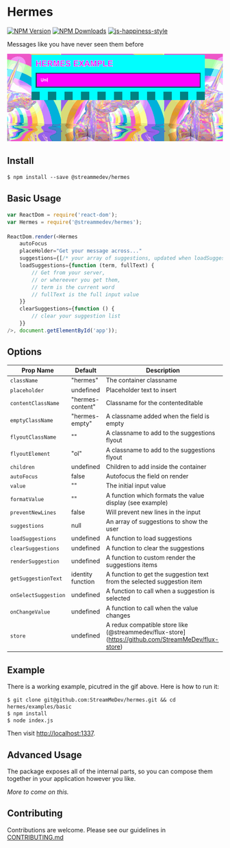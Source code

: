 # Hermes

[![NPM Version](https://img.shields.io/npm/v/@streammedev/hermes.svg)](https://npmjs.org/package/@streammedev/hermes)
[![NPM Downloads](https://img.shields.io/npm/dm/@streammedev/hermes.svg)](https://npmjs.org/package/@streammedev/hermes)
[![js-happiness-style](https://img.shields.io/badge/code%20style-happiness-brightgreen.svg)](https://github.com/JedWatson/happiness)

Messages like you have never seen them before

![Hermes Example](https://raw.githubusercontent.com/StreamMeDev/hermes/master/hermes.gif)

## Install

```
$ npm install --save @streammedev/hermes
```

## Basic Usage

```javascript
var ReactDom = require('react-dom');
var Hermes = require('@streammedev/hermes');

ReactDom.render(<Hermes
	autoFocus
	placeHolder="Get your message across..."
	suggestions={[/* your array of suggestions, updated when loadSuggestions is called */]}
	loadSuggestions={function (term, fullText) {
		// Get from your server,
		// or whereever you get them,
		// term is the current word
		// fullText is the full input value
	}}
	clearSuggestions={function () {
		// clear your suggestion list
	}}
/>, document.getElementById('app'));
```

## Options

| Prop Name | Default | Description |
| --------- | ------- | ----------- |
| `className` | "hermes" | The container classname |
| `placeholder` | undefined | Placeholder text to insert |
| `contentClassName` | "hermes-content" | Classname for the contenteditable |
| `emptyClassName` | "hermes-empty" | A classname added when the field is empty |
| `flyoutClassName` | "" | A classname to add to the suggestions flyout |
| `flyoutElement` | "ol" | A classname to add to the suggestions flyout |
| `children` | undefined | Children to add inside the container |
| `autoFocus` | false | Autofocus the field on render |
| `value` | "" | The initial input value |
| `formatValue` | "" | A function which formats the value display (see example) |
| `preventNewLines` | false | Will prevent new lines in the input |
| `suggestions` | null | An array of suggestions to show the user |
| `loadSuggestions` | undefined | A function to load suggestions |
| `clearSuggestions` | undefined | A function to clear the suggestions |
| `renderSuggestion` | undefined | A function to custom render the suggestions items |
| `getSuggestionText` | identity function | A function to get the suggestion text from the selected suggestion item |
| `onSelectSuggestion` | undefined | A function to call when a suggestion is selected |
| `onChangeValue` | undefined | A function to call when the value changes |
| `store` | undefined | A redux compatible store like (@streammedev/flux-store](https://github.com/StreamMeDev/flux-store)|

## Example

There is a working example, picutred in the gif above.  Here is how to run it:

```
$ git clone git@github.com:StreamMeDev/hermes.git && cd hermes/examples/basic
$ npm install
$ node index.js
```

Then visit [http://localhost:1337](http://localhost:1337/).

## Advanced Usage

The package exposes all of the internal parts, so you can compose them together in your application however you like.

*More to come on this.*

## Contributing

Contributions are welcome. Please see our guidelines in [CONTRIBUTING.md](CONTRIBUTING.md)
